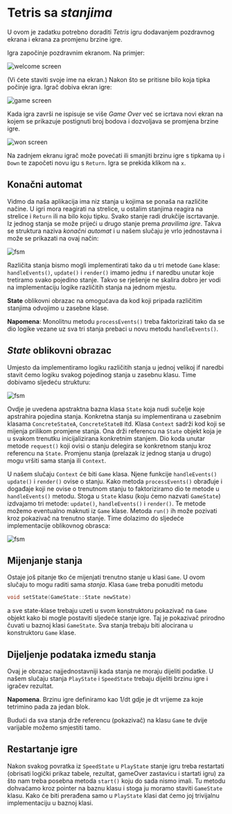 # Tetris sa _stanjima_

U ovom je zadatku potrebno doraditi _Tetris_ igru dodavanjem
pozdravnog ekrana i ekrana za promjenu brzine igre.

Igra započinje pozdravnim ekranom. Na primjer:

![welcome screen](./doc/welcome_screen.png)

(Vi ćete staviti svoje ime na ekran.)
Nakon što se pritisne bilo koja tipka počinje igra.
Igrač dobiva ekran igre:

![game screen](./doc/game_screen.png)


Kada igra završi ne ispisuje se više _Game Over_ već
se icrtava novi ekran na kojem se
prikazuje postignuti broj bodova i dozvoljava se
promjena brzine igre.

![won screen](./doc/speed_screen.png)

 Na zadnjem ekranu igrač može povećati ili smanjiti
 brzinu igre s tipkama `Up` i `Down` te započeti novu
 igu s `Return`. Igra se prekida klikom na  `x`.

## Konačni automat

Vidmo da naša aplikacija ima niz stanja u kojima se ponaša na različite
načine. U igri mora reagirati na strelice, u ostalim stanjima reagira
 na strelice i `Return` ili na bilo koju tipku. Svako stanje radi drukčije
 iscrtavanje. Iz jednog stanja se može prijeći u  drugo stanje
 prema _pravilima igre_. Takva se struktura naziva _konačni automat_
 i u našem slučaju je vrlo jednostavna i može se prikazati na ovaj način:

 ![fsm](./doc/FSM.png)


Različita stanja bismo mogli implementirati tako da u tri metode
`Game` klase:  `handleEvents()`, `update()` i `render()`  imamo
jednu `if` naredbu unutar koje tretiramo svako pojedino stanje.
Takvo se rješenje ne skalira dobro jer vodi na implementaciju
logike različitih stanja na jednom mjestu.

**State** oblikovni obrazac na omogućava da kod koji pripada različitim
stanjima odvojimo u zasebne klase.

**Napomena**: Monolitnu metodu `processEvents()` treba faktorizirati
tako da se dio logike vezane uz sva tri stanja prebaci u novu metodu
`handleEvents()`.

## _State_ oblikovni obrazac

Umjesto da implementiramo logiku različitih stanja u jednoj velikoj if
naredbi stavit ćemo logiku svakog pojedinog stanja u zasebnu klasu. Time dobivamo
sljedeću strukturu:

 ![fsm](./doc/state.png)

 Ovdje je uvedena apstraktna bazna klasa `State` koja nudi sučelje koje apstrahira
  pojedina stanja. Konkretna stanja su implementirana u zasebnim klasama
 `ConcreteStateA`, `ConcreteStateB` itd. Klasa `Context` sadrži kod koji se mijenja
 prilikom promjene stanja. Ona drži referencu na `State` objekt koja je u svakom trenutku
 inicijalizirana konkretnim stanjem. Dio koda unutar metode `request()` koji ovisi
 o stanju delegira se konkretnom stanju kroz referencu na  `State`. Promjenu stanja
 (prelazak iz jednog stanja u drugo) mogu vršiti sama stanja ili `Context`.

U našem slučaju  `Context` će biti `Game` klasa. Njene funkcije `handleEvents()`
`update()` i `render()` ovise o stanju. Kako metoda `processEvents()` obrađuje i događaje koji ne ovise
o trenutnom stanju to faktoriziramo dio te metode u
`handleEvents()` metodu. Stoga u `State` klasu (koju ćemo nazvati `GameState`)
izdvajamo tri metode: `update()`,  `handleEvents()` i `render()`. Te metode
možemo eventualno maknuti iz `Game`  klase. Metoda `run()`  ih može pozivati kroz pokazivač na
trenutno stanje. Time dolazimo do sljedeće implementacije oblikovnog obrasca:

![fsm](./doc/gamestate.png)


## Mijenjanje stanja

Ostaje još pitanje tko će mijenjati trenutno stanje u klasi `Game`. U ovom slučaju
to mogu raditi sama _stanja_. Klasa `Game` treba ponuditi metodu

```c++
void setState(GameState::State newState)
```
a sve state-klase trebaju uzeti u svom konstruktoru pokazivač na  `Game`
objekt kako bi mogle postaviti sljedeće stanje igre.
Taj je pokazivač prirodno čuvati u baznoj klasi
`GameState`. Sva stanja trebaju biti alocirana u konstruktoru `Game`
klase.

## Dijeljenje podataka između stanja

Ovaj je obrazac najjednostavniji kada stanja ne moraju
dijeliti podatke. U našem slučaju stanja `PlayState`
i `SpeedState` trebaju dijeliti brzinu igre i
igračev rezultat.

**Napomena**. Brzinu igre definiramo kao 1/dt gdje je
dt vrijeme za koje tetrimino pada za jedan blok.

Budući da sva stanja drže referencu (pokazivač) na klasu
`Game` te dvije varijable možemo smjestiti tamo.  

## Restartanje igre

Nakon svakog povratka iz `SpeedState` u `PlayState` stanje
igru treba restartati (obrisati logički prikaz tabele, rezultat,
gameOver zastavicu i startati igru) za što nam treba posebna metoda `start()` koju do sada nismo imali. Tu metodu dohvaćamo
kroz pointer na baznu klasu i stoga ju moramo staviti
`GameState` klasu. Kako će biti prerađena samo u `PlayState`  klasi dat ćemo joj trivijalnu implementaciju
u baznoj klasi.
